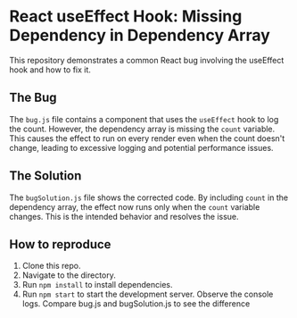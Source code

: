 # React useEffect Hook: Missing Dependency in Dependency Array
This repository demonstrates a common React bug involving the useEffect hook and how to fix it.

## The Bug
The `bug.js` file contains a component that uses the `useEffect` hook to log the count. However, the dependency array is missing the `count` variable. This causes the effect to run on every render even when the count doesn't change, leading to excessive logging and potential performance issues.

## The Solution
The `bugSolution.js` file shows the corrected code. By including `count` in the dependency array, the effect now runs only when the `count` variable changes. This is the intended behavior and resolves the issue.

## How to reproduce
1. Clone this repo.
2. Navigate to the directory.
3. Run `npm install` to install dependencies.
4. Run `npm start` to start the development server. Observe the console logs. Compare bug.js and bugSolution.js to see the difference